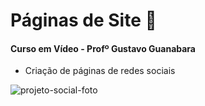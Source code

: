 # Páginas de Site 📱

 #### Curso em Vídeo - Profº Gustavo Guanabara 
  - Criação de páginas de redes sociais
    
![projeto-social-foto](https://github.com/user-attachments/assets/3853dd29-f01f-4564-9fcf-b0b53c7e230c)
